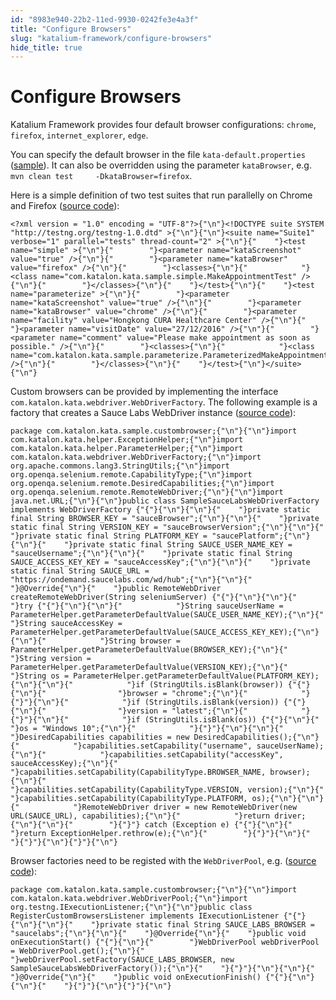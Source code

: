 ```yaml
---
id: "8983e940-22b2-11ed-9930-0242fe3e4a3f"
title: "Configure Browsers"
slug: "katalium-framework/configure-browsers"
hide_title: true
---
```


# <a id="id" class="anchor_top_offset"/><a id="ariaid-title1" class="anchor_top_offset"/>Configure Browsers

<p xmlns="http://www.w3.org/1999/xhtml" className="p">Katalium Framework provides four default browser configurations:   <code className="ph codeph">chrome</code>, <code className="ph codeph">firefox</code>,   <code className="ph codeph">internet_explorer</code>, <code className="ph codeph">edge</code>.</p> 
<p xmlns="http://www.w3.org/1999/xhtml" className="p">You can specify the default browser in the file   <code className="ph codeph">kata-default.properties</code> (<a className="xref j-external-link" href="https://github.com/katalon-studio/katalium-sample/blob/master/src/test/resources/kata-default.properties" target="_blank">sample</a>).   It can also be overridden using the parameter   <code className="ph codeph">kataBrowser</code>, e.g. <code className="ph codeph">mvn clean test     -DkataBrowser=firefox</code>.</p> 
<p xmlns="http://www.w3.org/1999/xhtml" className="p">Here is a simple definition of two test suites that run   parallelly on Chrome and Firefox (<a className="xref j-external-link" href="https://github.com/katalon-studio/katalium-sample/blob/master/src/test/resources/testng-parallel.xml" target="_blank">source     code</a>):</p> 
<pre xmlns="http://www.w3.org/1999/xhtml" className="pre codeblock"><code>&lt;?xml version = "1.0" encoding = "UTF-8"?&gt;{"\n"}&lt;!DOCTYPE suite SYSTEM "http://testng.org/testng-1.0.dtd" &gt;{"\n"}{"\n"}&lt;suite name="Suite1" verbose="1" parallel="tests" thread-count="2" &gt;{"\n"}{"    "}&lt;test name="simple" &gt;{"\n"}{"        "}&lt;parameter name="kataScreenshot" value="true" /&gt;{"\n"}{"        "}&lt;parameter name="kataBrowser" value="firefox" /&gt;{"\n"}{"        "}&lt;classes&gt;{"\n"}{"            "}&lt;class name="com.katalon.kata.sample.simple.MakeAppointmentTest" /&gt;{"\n"}{"        "}&lt;/classes&gt;{"\n"}{"    "}&lt;/test&gt;{"\n"}{"    "}&lt;test name="parameterize" &gt;{"\n"}{"        "}&lt;parameter name="kataScreenshot" value="true" /&gt;{"\n"}{"        "}&lt;parameter name="kataBrowser" value="chrome" /&gt;{"\n"}{"        "}&lt;parameter name="facility" value="Hongkong CURA Healthcare Center" /&gt;{"\n"}{"        "}&lt;parameter name="visitDate" value="27/12/2016" /&gt;{"\n"}{"        "}&lt;parameter name="comment" value="Please make appointment as soon as possible." /&gt;{"\n"}{"        "}&lt;classes&gt;{"\n"}{"            "}&lt;class name="com.katalon.kata.sample.parameterize.ParameterizedMakeAppointmentTest" /&gt;{"\n"}{"        "}&lt;/classes&gt;{"\n"}{"    "}&lt;/test&gt;{"\n"}&lt;/suite&gt;{"\n"}</code></pre> 
<p xmlns="http://www.w3.org/1999/xhtml" className="p">Custom browsers can be provided by implementing the interface   <code className="ph codeph">com.katalon.kata.webdriver.WebDriverFactory</code>. The   following example is a factory that creates a Sauce Labs WebDriver   instance (<a className="xref j-external-link" href="https://github.com/katalon-studio/katalium-sample/blob/master/src/test/java/com/katalon/kata/sample/custombrowser/SampleSauceLabsWebDriverFactory.java" target="_blank">source     code</a>):</p> 
<pre xmlns="http://www.w3.org/1999/xhtml" className="pre codeblock"><code>package com.katalon.kata.sample.custombrowser;{"\n"}{"\n"}import com.katalon.kata.helper.ExceptionHelper;{"\n"}import com.katalon.kata.helper.ParameterHelper;{"\n"}import com.katalon.kata.webdriver.WebDriverFactory;{"\n"}import org.apache.commons.lang3.StringUtils;{"\n"}import org.openqa.selenium.remote.CapabilityType;{"\n"}import org.openqa.selenium.remote.DesiredCapabilities;{"\n"}import org.openqa.selenium.remote.RemoteWebDriver;{"\n"}{"\n"}import java.net.URL;{"\n"}{"\n"}public class SampleSauceLabsWebDriverFactory implements WebDriverFactory {"{"}{"\n"}{"\n"}{"    "}private static final String BROWSER_KEY = "sauceBrowser";{"\n"}{"\n"}{"    "}private static final String VERSION_KEY = "sauceBrowserVersion";{"\n"}{"\n"}{"    "}private static final String PLATFORM_KEY = "saucePlatform";{"\n"}{"\n"}{"    "}private static final String SAUCE_USER_NAME_KEY = "sauceUsername";{"\n"}{"\n"}{"    "}private static final String SAUCE_ACCESS_KEY_KEY = "sauceAccessKey";{"\n"}{"\n"}{"    "}private static final String SAUCE_URL = "https://ondemand.saucelabs.com/wd/hub";{"\n"}{"\n"}{"    "}@Override{"\n"}{"    "}public RemoteWebDriver createRemoteWebDriver(String seleniumServer) {"{"}{"\n"}{"\n"}{"        "}try {"{"}{"\n"}{"\n"}{"            "}String sauceUserName = ParameterHelper.getParameterDefaultValue(SAUCE_USER_NAME_KEY);{"\n"}{"            "}String sauceAccessKey = ParameterHelper.getParameterDefaultValue(SAUCE_ACCESS_KEY_KEY);{"\n"}{"\n"}{"            "}String browser = ParameterHelper.getParameterDefaultValue(BROWSER_KEY);{"\n"}{"            "}String version = ParameterHelper.getParameterDefaultValue(VERSION_KEY);{"\n"}{"            "}String os = ParameterHelper.getParameterDefaultValue(PLATFORM_KEY);{"\n"}{"\n"}{"            "}if (StringUtils.isBlank(browser)) {"{"}{"\n"}{"                "}browser = "chrome";{"\n"}{"            "}{"}"}{"\n"}{"            "}if (StringUtils.isBlank(version)) {"{"}{"\n"}{"                "}version = "latest";{"\n"}{"            "}{"}"}{"\n"}{"            "}if (StringUtils.isBlank(os)) {"{"}{"\n"}{"                "}os = "Windows 10";{"\n"}{"            "}{"}"}{"\n"}{"\n"}{"            "}DesiredCapabilities capabilities = new DesiredCapabilities();{"\n"}{"            "}capabilities.setCapability("username", sauceUserName);{"\n"}{"            "}capabilities.setCapability("accessKey", sauceAccessKey);{"\n"}{"            "}capabilities.setCapability(CapabilityType.BROWSER_NAME, browser);{"\n"}{"            "}capabilities.setCapability(CapabilityType.VERSION, version);{"\n"}{"            "}capabilities.setCapability(CapabilityType.PLATFORM, os);{"\n"}{"\n"}{"            "}RemoteWebDriver driver = new RemoteWebDriver(new URL(SAUCE_URL), capabilities);{"\n"}{"            "}return driver;{"\n"}{"\n"}{"        "}{"}"} catch (Exception e) {"{"}{"\n"}{"            "}return ExceptionHelper.rethrow(e);{"\n"}{"        "}{"}"}{"\n"}{"    "}{"}"}{"\n"}{"}"}{"\n"}</code></pre> 
<p xmlns="http://www.w3.org/1999/xhtml" className="p">Browser factories need to be registed with the   <code className="ph codeph">WebDriverPool</code>, e.g. (<a className="xref j-external-link" href="https://github.com/katalon-studio/katalium-sample/blob/master/src/test/java/com/katalon/kata/sample/custombrowser/RegisterCustomBrowsersListener.java" target="_blank">source     code</a>):</p> 
<pre xmlns="http://www.w3.org/1999/xhtml" className="pre codeblock"><code>package com.katalon.kata.sample.custombrowser;{"\n"}{"\n"}import com.katalon.kata.webdriver.WebDriverPool;{"\n"}import org.testng.IExecutionListener;{"\n"}{"\n"}public class RegisterCustomBrowsersListener implements IExecutionListener {"{"}{"\n"}{"\n"}{"    "}private static final String SAUCE_LABS_BROWSER = "saucelabs";{"\n"}{"\n"}{"    "}@Override{"\n"}{"    "}public void onExecutionStart() {"{"}{"\n"}{"        "}WebDriverPool webDriverPool = WebDriverPool.get();{"\n"}{"        "}webDriverPool.setFactory(SAUCE_LABS_BROWSER, new SampleSauceLabsWebDriverFactory());{"\n"}{"    "}{"}"}{"\n"}{"\n"}{"    "}@Override{"\n"}{"    "}public void onExecutionFinish() {"{"}{"\n"}{"\n"}{"    "}{"}"}{"\n"}{"}"}{"\n"}</code></pre> 
